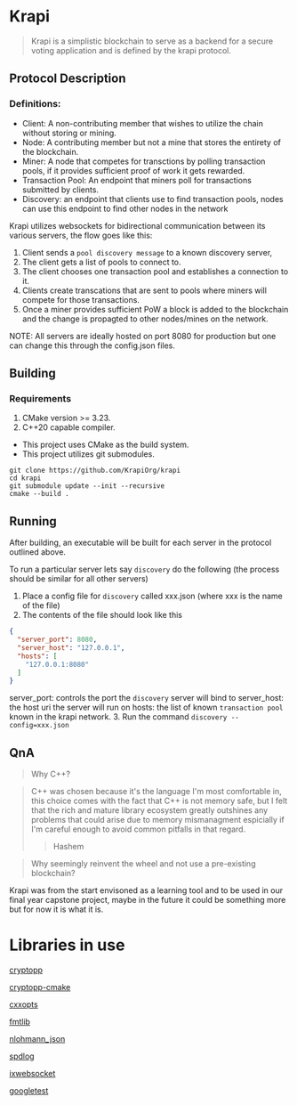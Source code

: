 # Krapi

> Krapi is a simplistic blockchain to serve as a backend for a secure voting application
> and is defined by the krapi protocol.


## Protocol Description

### Definitions:
- Client: A non-contributing member that wishes to utilize the chain without storing or
mining.
- Node: A contributing member but not a mine that stores the entirety of the blockchain.
- Miner: A node that competes for transctions by polling transaction pools, if it provides
sufficient proof of work it gets rewarded.
- Transaction Pool: An endpoint that miners poll for transactions submitted by clients.
- Discovery: an endpoint that clients use to find transaction pools, nodes can use
this endpoint to find other nodes in the network

Krapi utilizes websockets for bidirectional communication between its various servers,
the flow goes like this:

1. Client sends a `pool discovery message` to a known discovery server,
2. The client gets a list of pools to connect to.
3. The client chooses one transaction pool and establishes a connection to it.
4. Clients create transcations that are sent to pools where miners will compete for those
transactions.
5. Once a miner provides sufficient PoW a block is added to the blockchain and the change
is propagted to other nodes/mines on the network.

NOTE: All servers are ideally hosted on port 8080 for production but one can change this 
through the config.json files.

## Building

### Requirements
1. CMake version >= 3.23.
2. C++20 capable compiler.

* This project uses CMake as the build system.
* This project utilizes git submodules.

```commandline
git clone https://github.com/KrapiOrg/krapi
cd krapi
git submodule update --init --recursive
cmake --build .
```

## Running
After building, an executable will be built for each server in the protocol outlined above.

To run a particular server lets say `discovery` do the following (the process should be similar
for all other servers)
1. Place a config file for `discovery` called xxx.json (where xxx is the name of the file)
2. The contents of the file should look like this
```json
{
  "server_port": 8080,
  "server_host": "127.0.0.1",
  "hosts": [
    "127.0.0.1:8080"
  ]
}
```
server_port: controls the port the `discovery` server will bind to
server_host: the host uri the server will run on
hosts: the list of known `transaction pool` known in the krapi network.
3. Run the command `discovery --config=xxx.json`

## QnA

> Why C++?

> C++ was chosen because it's the language I'm most comfortable in, this choice
> comes with the fact that C++ is not memory safe, but I felt that the rich
> and mature library ecosystem greatly outshines any problems that could arise due to 
> memory mismanagment espicially if I'm careful enough to avoid common pitfalls in that regard.
> > Hashem

> Why seemingly reinvent the wheel and not use a pre-existing blockchain?

Krapi was from the start envisoned as a learning tool and to be used in our final year
capstone project, maybe in the future it could be something more but for now it is what
it is.


# Libraries in use
[cryptopp](https://github.com/weidai11/cryptopp)


[cryptopp-cmake](https://github.com/abdes/cryptopp-cmake)


[cxxopts](https://github.com/jarro2783/cxxopts)


[fmtlib](https://github.com/fmtlib/fmt)


[nlohmann_json](https://github.com/nlohmann/json)


[spdlog](https://github.com/gabime/spdlog)


[ixwebsocket](https://github.com/machinezone/IXWebSocket)


[googletest](https://github.com/google/googletest)
